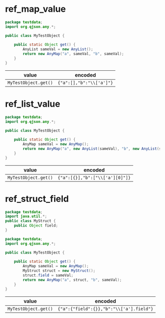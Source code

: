 # ref_map_value

```java
package testdata;
import org.qjson.any.*;

public class MyTestObject {
    
    public static Object get() {
        AnyList sameVal = new AnyList();
        return new AnyMap("a", sameVal, "b", sameVal);
    }
}
```

| value | encoded |
| ---   | ---     |
| `MyTestObject.get()` | `{"a":[],"b":"\\['a']"}` |

# ref_list_value

```java
package testdata;
import org.qjson.any.*;

public class MyTestObject {
    
    public static Object get() {
        AnyMap sameVal = new AnyMap();
        return new AnyMap("a", new AnyList(sameVal), "b", new AnyList(sameVal));
    }
}
```

| value | encoded |
| ---   | ---     |
| `MyTestObject.get()` | `{"a":[{}],"b":["\\['a'][0]"]}` |

# ref_struct_field

```java
package testdata;
import java.util.*;
public class MyStruct {
    public Object field;
}
```

```java
package testdata;
import org.qjson.any.*;

public class MyTestObject {
    
    public static Object get() {
        AnyMap sameVal = new AnyMap();
        MyStruct struct = new MyStruct();
        struct.field = sameVal;
        return new AnyMap("a", struct, "b", sameVal);
    }
}
```

| value | encoded |
| ---   | ---     |
| `MyTestObject.get()` | `{"a":{"field":{}},"b":"\\['a'].field"}` |